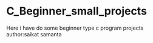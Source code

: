 # C_Beginner_small_projects
Here i have do some beginner type c program projects
<br>
author:saikat samanta